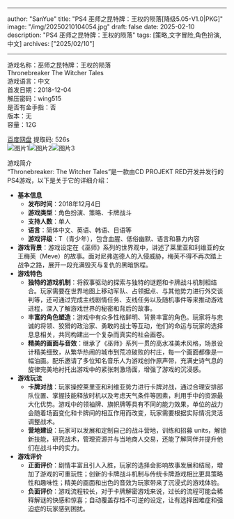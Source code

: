 
---
author: "SanYue"
title: "PS4 巫师之昆特牌：王权的陨落[降级5.05-V1.0|PKG]"
image: "/img/20250210104054.jpg"
draft: false
date: 2025-02-10
description: "PS4 巫师之昆特牌：王权的陨落"
tags: [策略,文字冒险,角色扮演,中文]
archives: ["2025/02/10"]

---

游戏名称：巫师之昆特牌：王权的陨落   
Thronebreaker The Witcher Tales    
游戏语言：中文  
首发日期：2018-12-04  
解压密码：wing515  
是否有金手指：否  
版本：无   
容量：12G

[百度网盘](https://pan.baidu.com/s/1lmlAIJgpFMyVY7oqeZg9kw) 提取码: 526s  
![图片1](/img/34b462.jpg)![图片2](/img/36c01a.jpg)![图片3](/img/0146fa.jpg)  

游戏简介  
“Thronebreaker: The Witcher Tales”是一款由CD PROJEKT RED开发并发行的PS4游戏，以下是关于它的详细介绍：
- **基本信息**
    - **发布时间**：2018年12月4日
    - **游戏类型**：角色扮演、策略、卡牌战斗
    - **支持人数**：单人
    - **语言**：简体中文、英语、韩语、日语等
    - **游戏评级**：T（青少年），包含血腥、低俗幽默、语言和暴力内容
- **游戏背景**：游戏设定在《巫师》系列的世界观中，讲述了莱里亚和利维亚的女王梅芙（Meve）的故事。面对尼弗迦德人的入侵威胁，梅芙不得不再次踏上战争之路，展开一段充满毁灭与复仇的黑暗旅程。
- **游戏特色**
    - **独特的游戏机制**：将叙事驱动的探索与独特的谜题和卡牌战斗机制相结合。玩家需要在世界地图上移动军队、占领据点、与其他势力进行外交谈判等，还可通过完成主线剧情任务、支线任务以及随机事件等来推动游戏进程，深入了解游戏世界的秘密和背后的故事。
    - **丰富的角色塑造**：游戏中有众多性格鲜明、背景丰富的角色。玩家将与忠诚的将领、狡猾的政治家、勇敢的战士等互动，他们的命运与玩家的选择息息相关，共同构建出一个复杂而真实的社会画卷。
    - **精美的画面与音效**：继承了《巫师》系列一贯的高水准美术风格，场景设计精美细致，从繁华热闹的城市到荒凉破败的村庄，每一个画面都像是一幅油画。配乐邀请了多位知名音乐人为游戏创作原声带，充满史诗气息的旋律完美地衬托出游戏中的紧张刺激场面，增强了游戏的沉浸感。
- **游戏玩法**
    - **卡牌对战**：玩家操控莱里亚和利维亚势力进行卡牌对战，通过合理安排部队位置、掌握技能释放时机以及考虑天气条件等因素，利用手中的资源最大化优势。游戏中的领袖牌、旗帜牌等具有不同的能力效果，单位的战力会随着场面变化和卡牌间的相互作用而改变，玩家需要根据实际情况灵活调整战术。
    - **营地建设**：玩家可以发展和定制自己的战斗营地，训练和招募 units，解锁新技能，研究战术，管理资源并与当地商人交易，还能了解同伴并提升他们在战斗中的实力。
- **游戏评价**
    - **正面评价**：剧情丰富且引人入胜，玩家的选择会影响故事发展和结局，增加了游戏的可重玩性；创新的卡牌战斗机制与传统卡牌游戏相比更具策略性和趣味性；精美的画面和出色的音效为玩家带来了沉浸式的游戏体验。
    - **负面评价**：游戏流程较长，对于卡牌解密游戏来说，过长的流程可能会稀释解谜的快感和惊喜；自动覆盖存档不可逆的设定，让有选择困难症和强迫症的玩家感到困扰。



